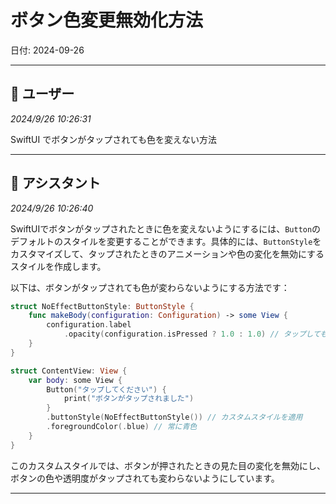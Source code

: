# ボタン色変更無効化方法

日付: 2024-09-26

---

## 👤 ユーザー
*2024/9/26 10:26:31*

SwiftUI でボタンがタップされても色を変えない方法

---

## 🤖 アシスタント
*2024/9/26 10:26:40*

SwiftUIでボタンがタップされたときに色を変えないようにするには、`Button`のデフォルトのスタイルを変更することができます。具体的には、`ButtonStyle`をカスタマイズして、タップされたときのアニメーションや色の変化を無効にするスタイルを作成します。

以下は、ボタンがタップされても色が変わらないようにする方法です：

```swift
struct NoEffectButtonStyle: ButtonStyle {
    func makeBody(configuration: Configuration) -> some View {
        configuration.label
            .opacity(configuration.isPressed ? 1.0 : 1.0) // タップしても透明度を変更しない
    }
}

struct ContentView: View {
    var body: some View {
        Button("タップしてください") {
            print("ボタンがタップされました")
        }
        .buttonStyle(NoEffectButtonStyle()) // カスタムスタイルを適用
        .foregroundColor(.blue) // 常に青色
    }
}
```

このカスタムスタイルでは、ボタンが押されたときの見た目の変化を無効にし、ボタンの色や透明度がタップされても変わらないようにしています。

---
